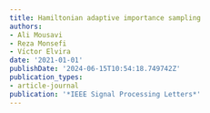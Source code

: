 ```yaml
---
title: Hamiltonian adaptive importance sampling
authors:
- Ali Mousavi
- Reza Monsefi
- Vı́ctor Elvira
date: '2021-01-01'
publishDate: '2024-06-15T10:54:18.749742Z'
publication_types:
- article-journal
publication: '*IEEE Signal Processing Letters*'
---
```

